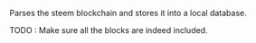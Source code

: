 Parses the steem blockchain and stores it into a local database.

TODO : Make sure all the blocks are indeed included.
